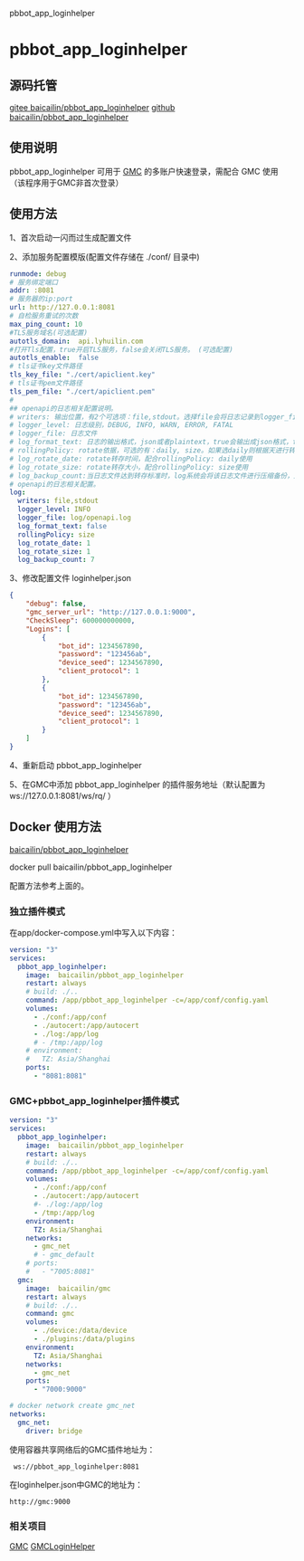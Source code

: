 pbbot_app_loginhelper

# pbbot_app_loginhelper
## 源码托管
[gitee baicailin/pbbot_app_loginhelper](https://gitee.com/lyhuilin/pbbot_app_loginhelper)
[github baicailin/pbbot_app_loginhelper](https://github.com/clin003/pbbot_app_loginhelper)

## 使用说明

pbbot_app_loginhelper 可用于 [GMC](https://hub.docker.com/r/baicailin/gmc) 的多账户快速登录，需配合 GMC 使用 （该程序用于GMC非首次登录）

## 使用方法

1、首次启动一闪而过生成配置文件

2、添加服务配置模版(配置文件存储在 ./conf/ 目录中)

```yaml
runmode: debug
# 服务绑定端口
addr: :8081
# 服务器的ip:port
url: http://127.0.0.1:8081
# 自检服务重试的次数
max_ping_count: 10
#TLS服务域名(可选配置)
autotls_domain:  api.lyhuilin.com
#打开Tls配置，true开启TLS服务，false会关闭TLS服务。 (可选配置)
autotls_enable:  false
# tls证书key文件路径
tls_key_file: "./cert/apiclient.key"
# tls证书pem文件路径
tls_pem_file: "./cert/apiclient.pem"
#
## openapi的日志相关配置说明。
# writers: 输出位置，有2个可选项：file,stdout。选择file会将日志记录到logger_file指定的日志文件中，选择stdout会将日志输出到标准输出，当然也可以两者同时选择
# logger_level: 日志级别，DEBUG, INFO, WARN, ERROR, FATAL
# logger_file: 日志文件
# log_format_text: 日志的输出格式，json或者plaintext，true会输出成json格式，false会输出成非json格式
# rollingPolicy: rotate依据，可选的有：daily, size。如果选daily则根据天进行转存，如果是size则根据大小进行转存
# log_rotate_date: rotate转存时间，配合rollingPolicy: daily使用
# log_rotate_size: rotate转存大小，配合rollingPolicy: size使用
# log_backup_count:当日志文件达到转存标准时，log系统会将该日志文件进行压缩备份，这里指定了备份文件的最大个数。
# openapi的日志相关配置。
log:
  writers: file,stdout
  logger_level: INFO
  logger_file: log/openapi.log
  log_format_text: false
  rollingPolicy: size
  log_rotate_date: 1
  log_rotate_size: 1
  log_backup_count: 7
```

3、修改配置文件 loginhelper.json
```json
{
	"debug": false,
	"gmc_server_url": "http://127.0.0.1:9000",
	"CheckSleep": 600000000000,
	"Logins": [
		{
			"bot_id": 1234567890,
			"password": "123456ab",
			"device_seed": 1234567890,
			"client_protocol": 1
		},
		{
			"bot_id": 1234567890,
			"password": "123456ab",
			"device_seed": 1234567890,
			"client_protocol": 1
		}
	]
}
```

4、重新启动 pbbot_app_loginhelper

5、在GMC中添加 pbbot_app_loginhelper 的插件服务地址（默认配置为 ws://127.0.0.1:8081/ws/rq/ ）

##	Docker 使用方法
[baicailin/pbbot_app_loginhelper](https://hub.docker.com/r/baicailin/pbbot_app_loginhelper)

docker pull baicailin/pbbot_app_loginhelper

配置方法参考上面的。

### 独立插件模式
在app/docker-compose.yml中写入以下内容：
```yaml
version: "3"
services:
  pbbot_app_loginhelper:
    image:  baicailin/pbbot_app_loginhelper
    restart: always
    # build: ./..
    command: /app/pbbot_app_loginhelper -c=/app/conf/config.yaml
    volumes:
      - ./conf:/app/conf
      - ./autocert:/app/autocert
      - ./log:/app/log
      # - /tmp:/app/log
    # environment:
    #   TZ: Asia/Shanghai
    ports:
      - "8081:8081"
```

###	GMC+pbbot_app_loginhelper插件模式

```yaml
version: "3"
services:
  pbbot_app_loginhelper:
    image:  baicailin/pbbot_app_loginhelper
    restart: always
    # build: ./..
    command: /app/pbbot_app_loginhelper -c=/app/conf/config.yaml
    volumes:
      - ./conf:/app/conf
      - ./autocert:/app/autocert
      #- ./log:/app/log
      - /tmp:/app/log
    environment:
      TZ: Asia/Shanghai
    networks:
      - gmc_net
      # - gmc_default
    # ports:
    #   - "7005:8081"
  gmc:
    image:  baicailin/gmc
    restart: always
    # build: ./..
    command: gmc
    volumes:
      - ./device:/data/device
      - ./plugins:/data/plugins
    environment:
      TZ: Asia/Shanghai
    networks:
      - gmc_net      
    ports:
      - "7000:9000"

# docker network create gmc_net
networks:
  gmc_net:
    driver: bridge
```

使用容器共享网络后的GMC插件地址为：
```
 ws://pbbot_app_loginhelper:8081
```
在loginhelper.json中GMC的地址为：
```
http://gmc:9000
```

### 相关项目

[GMC](https://github.com/2mf8/Go-Mirai-Client/releases)
[GMCLoginHelper](https://github.com/2mf8/GMCLoginHelper)